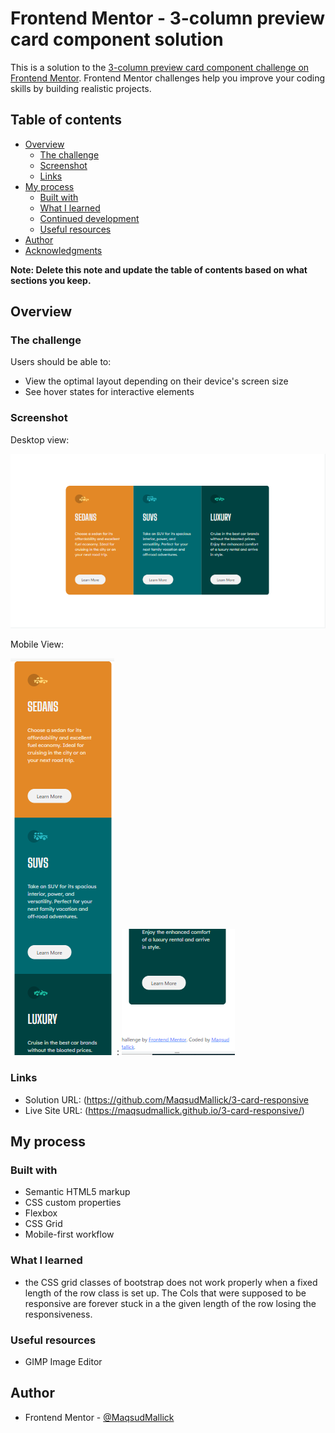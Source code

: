 # Frontend Mentor - 3-column preview card component solution

This is a solution to the [3-column preview card component challenge on Frontend Mentor](https://www.frontendmentor.io/challenges/3column-preview-card-component-pH92eAR2-). Frontend Mentor challenges help you improve your coding skills by building realistic projects.

## Table of contents

- [Overview](#overview)
  - [The challenge](#the-challenge)
  - [Screenshot](#screenshot)
  - [Links](#links)
- [My process](#my-process)
  - [Built with](#built-with)
  - [What I learned](#what-i-learned)
  - [Continued development](#continued-development)
  - [Useful resources](#useful-resources)
- [Author](#author)
- [Acknowledgments](#acknowledgments)

**Note: Delete this note and update the table of contents based on what sections you keep.**

## Overview

### The challenge

Users should be able to:

- View the optimal layout depending on their device's screen size
- See hover states for interactive elements

### Screenshot
Desktop view:

![](screenshot-desktop-1440px.jpg)

Mobile View:

![](screenshot-mobile-375px.jpg)
:
![](screenshot-mobile-375px-2.jpg)


### Links

- Solution URL: (https://github.com/MaqsudMallick/3-card-responsive
- Live Site URL: (https://maqsudmallick.github.io/3-card-responsive/)

## My process

### Built with

- Semantic HTML5 markup
- CSS custom properties
- Flexbox
- CSS Grid
- Mobile-first workflow


### What I learned

- the CSS grid classes of bootstrap does not work properly when a fixed length of the row class is set up. The Cols that were supposed to be responsive are forever stuck in a the given length of the row losing the responsiveness.

### Useful resources

- GIMP Image Editor

## Author

- Frontend Mentor - [@MaqsudMallick](https://www.frontendmentor.io/profile/MaqsudMallick)
